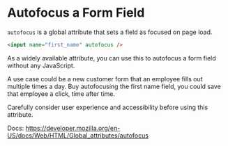 # Autofocus a Form Field

`autofocus` is a global attribute that sets a field as focused on page load.

```html
<input name="first_name" autofocus />
```

As a widely available attribute, you can use this to autofocus a form field without any JavaScript.

A use case could be a new customer form that an employee fills out multiple
times a day. Buy autofocusing the first name field, you could save that
employee a click, time after time.

Carefully consider user experience and accessibility before using this attribute.

Docs: https://developer.mozilla.org/en-US/docs/Web/HTML/Global_attributes/autofocus
